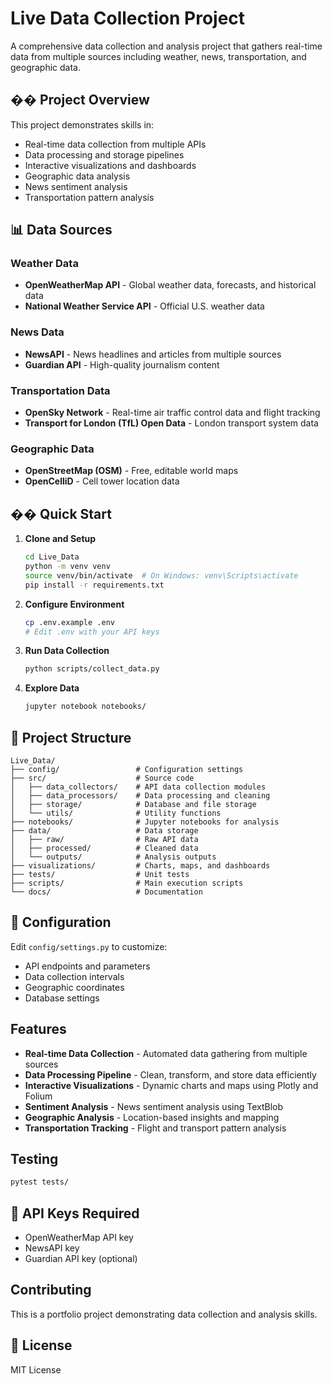 # Live Data Collection Project

A comprehensive data collection and analysis project that gathers real-time data from multiple sources including weather, news, transportation, and geographic data.

## �� Project Overview

This project demonstrates skills in:
- Real-time data collection from multiple APIs
- Data processing and storage pipelines
- Interactive visualizations and dashboards
- Geographic data analysis
- News sentiment analysis
- Transportation pattern analysis

## 📊 Data Sources

### Weather Data
- **OpenWeatherMap API** - Global weather data, forecasts, and historical data
- **National Weather Service API** - Official U.S. weather data

### News Data
- **NewsAPI** - News headlines and articles from multiple sources
- **Guardian API** - High-quality journalism content

### Transportation Data
- **OpenSky Network** - Real-time air traffic control data and flight tracking
- **Transport for London (TfL) Open Data** - London transport system data

### Geographic Data
- **OpenStreetMap (OSM)** - Free, editable world maps
- **OpenCelliD** - Cell tower location data

## �� Quick Start

1. **Clone and Setup**
   ```bash
   cd Live_Data
   python -m venv venv
   source venv/bin/activate  # On Windows: venv\Scripts\activate
   pip install -r requirements.txt
   ```

2. **Configure Environment**
   ```bash
   cp .env.example .env
   # Edit .env with your API keys
   ```

3. **Run Data Collection**
   ```bash
   python scripts/collect_data.py
   ```

4. **Explore Data**
   ```bash
   jupyter notebook notebooks/
   ```

## 📁 Project Structure

```
Live_Data/
├── config/                 # Configuration settings
├── src/                    # Source code
│   ├── data_collectors/    # API data collection modules
│   ├── data_processors/    # Data processing and cleaning
│   ├── storage/            # Database and file storage
│   └── utils/              # Utility functions
├── notebooks/              # Jupyter notebooks for analysis
├── data/                   # Data storage
│   ├── raw/                # Raw API data
│   ├── processed/          # Cleaned data
│   └── outputs/            # Analysis outputs
├── visualizations/         # Charts, maps, and dashboards
├── tests/                  # Unit tests
├── scripts/                # Main execution scripts
└── docs/                   # Documentation
```

## 🔧 Configuration

Edit `config/settings.py` to customize:
- API endpoints and parameters
- Data collection intervals
- Geographic coordinates
- Database settings

##  Features

- **Real-time Data Collection** - Automated data gathering from multiple sources
- **Data Processing Pipeline** - Clean, transform, and store data efficiently
- **Interactive Visualizations** - Dynamic charts and maps using Plotly and Folium
- **Sentiment Analysis** - News sentiment analysis using TextBlob
- **Geographic Analysis** - Location-based insights and mapping
- **Transportation Tracking** - Flight and transport pattern analysis

##  Testing

```bash
pytest tests/
```

## 📝 API Keys Required

- OpenWeatherMap API key
- NewsAPI key
- Guardian API key (optional)

##  Contributing

This is a portfolio project demonstrating data collection and analysis skills.

## 📄 License

MIT License


